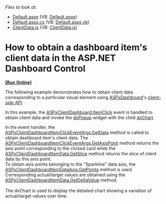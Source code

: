 <!-- default file list -->
*Files to look at*:

* [Default.aspx](./CS/ASPxDashboard_ClientData/Default.aspx) (VB: [Default.aspx](./VB/ASPxDashboard_ClientData/Default.aspx))
* [Default.aspx.cs](./CS/ASPxDashboard_ClientData/Default.aspx.cs) (VB: [Default.aspx.vb](./VB/ASPxDashboard_ClientData/Default.aspx.vb))
* [ClientData.js](./CS/ASPxDashboard_ClientData/Scripts/ClientData.js) (VB: [ClientData.js](./VB/ASPxDashboard_ClientData/Scripts/ClientData.js))
<!-- default file list end -->
# How to obtain a dashboard item's client data in the ASP.NET Dashboard Control
<!-- run online -->
**[[Run Online]](https://codecentral.devexpress.com/t492284/)**
<!-- run online end -->


<p>The following example demonstrates how to obtain client data corresponding to a particular visual element using <a href="https://documentation.devexpress.com/#Dashboard/clsDevExpressDashboardWebASPxDashboardtopic">ASPxDashboard</a>'s <a href="https://documentation.devexpress.com/#Dashboard/CustomDocument116302">client-side API</a>.</p>
<p>In this example, the <a href="https://documentation.devexpress.com/#Dashboard/DevExpressDashboardWebScriptsASPxClientDashboard_ItemClicktopic">ASPxClientDashboard.ItemClick</a> event is handled to obtain client data and invoke the <a href="https://js.devexpress.com/Documentation/ApiReference/UI_Widgets/dxPopup/">dxPopup</a> widget with the child <a href="https://js.devexpress.com/Documentation/ApiReference/Data_Visualization_Widgets/dxChart/">dxChart</a>.</p>
<p>In the event handler, the <a href="http://documentation.devexpress.com/#Dashboard/DevExpressDashboardWebScriptsASPxClientDashboardItemClickEventArgs_GetDatatopic">ASPxClientDashboardItemClickEventArgs.GetData</a> method is called to obtain dashboard item's client data. The <a href="http://documentation.devexpress.com/#Dashboard/DevExpressDashboardWebScriptsASPxClientDashboardItemClickEventArgs_GetAxisPointtopic">ASPxClientDashboardItemClickEventArgs.GetAxisPoint</a> method returns the axis point corresponding to the clicked card while the <a href="http://documentation.devexpress.com/#Dashboard/DevExpressDashboardWebScriptsASPxClientDashboardItemData_GetSlicetopic">ASPxClientDashboardItemData.GetSlice</a> method returns the slice of client data by this axis point.<br>To obtain axis points belonging to the "Sparkline" data axis, the <a href="http://documentation.devexpress.com/#Dashboard/DevExpressDashboardWebScriptsASPxClientDashboardItemDataAxis_GetPointstopic">ASPxClientDashboardItemDataAxis.GetPoints</a> method is used. Corresponding actual/target values are obtained using the <a href="http://documentation.devexpress.com/#Dashboard/DevExpressDashboardWebScriptsASPxClientDashboardItemData_GetDeltaValuetopic">ASPxClientDashboardItemData.GetDeltaValue</a> method.<br><br>The dxChart is used to display the detailed chart showing a variation of actual/target values over time.</p>

<br/>


